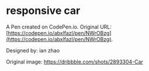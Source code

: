# responsive <!-- No Div --> car 

A Pen created on CodePen.io. Original URL: [https://codepen.io/abxlfazl/pen/NWrOBzg](https://codepen.io/abxlfazl/pen/NWrOBzg).

Designed by:  ian zhao

Original image: https://dribbble.com/shots/2893304-Car